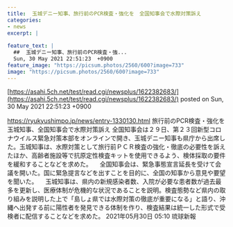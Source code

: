 ```yaml
---
title:  玉城デニー知事、旅行前のPCR検査・強化を　全国知事会で水際対策訴え  
categories:
- news
excerpt: |
  
feature_text: |
  ##  玉城デニー知事、旅行前のPCR検査・強...
  Sun, 30 May 2021 22:51:23  +0900
feature_image: "https://picsum.photos/2560/600?image=733"
image: "https://picsum.photos/2560/600?image=733"
---
```


[https://asahi.5ch.net/test/read.cgi/newsplus/1622382683/](https://asahi.5ch.net/test/read.cgi/newsplus/1622382683/)
posted on Sun, 30 May 2021 22:51:23  +0900

<!--more-->

https://ryukyushimpo.jp/news/entry-1330130.html 旅行前のPCR検査・強化を　玉城知事、全国知事会で水際対策訴え 全国知事会は２９日、第２３回新型コロナウイルス緊急対策本部をオンラインで開き、玉城デニー知事も県庁から出席した。玉城知事は、水際対策として旅行前ＰＣＲ検査の強化・徹底の必要性を訴えたほか、高齢者施設等で抗原定性検査キットを使用できるよう、検体採取の要件を緩和することなどを求めた。 　全国知事会は、緊急事態宣言延長を受けて会議を開いた。国に緊急提言などを出すことを目的に、全国の知事から意見や要望を聞いた。 　玉城知事は、県内の新規感染者数、入院が必要な患者数が過去最多を更新し、医療体制が危機的な状況であることを説明。検査態勢など県内の取り組みを説明した上で「島しょ県では水際対策の徹底が重要になる」と語り、沖縄へ出発する前に陽性者を発見できる体制を作り、検査結果は統一した形式で受検者に配信することなどを求めた。 2021年05月30日 05:10 琉球新報
